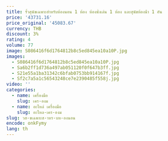 ```yaml
---
title: รั้วสุนัขเฉพาะสําหรับห้องนอน 1 ห้อง ห้องนั่งเล่น 1 ห้อง และสุนัขห้องน้ํา 1 อัน
price: '43731.16'
price_original: '45083.67'
currency: THB
discount: 3%
rating: 4
volume: 77
image: S086416f6d1764812b8c5ed845ea10a10P.jpg
images:
  - S086416f6d1764812b8c5ed845ea10a10P.jpg
  - Sa6b2ff1d736a497ab051120f0f647b3ff.jpg
  - S21e55a1ba31342c6bfab0753bb914167f.jpg
  - Sf2c7a5a1c56543248ce7e2390485f558j.jpg
video: ''
categories:
  - name: เครื่องมือ
    slug: เคร-องม
  - name: อะไหล่ เครื่องมือ
    slug: อะไหล-เคร-องม
slug: วส-ขเฉพาะส-าหร-บห-องนอน
encode: onkFymy
lang: th
---
```

  
